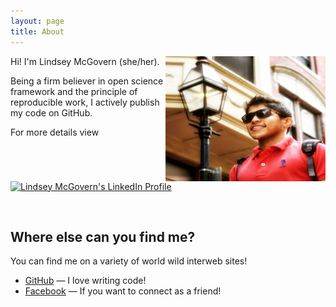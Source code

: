 ```yaml
---
layout: page
title: About
---
```


<img class="about-me-image" src="/images/about.jpg" width="256" height="200" align="right">

Hi! I'm Lindsey McGovern (she/her).

Being a firm believer in open science framework and the principle of reproducible work, I actively publish my code on GitHub.

For more details view <a href="https://www.linkedin.com/in/lindseymcgovern/"><img src="https://static.licdn.com/scds/common/u/img/webpromo/btn_myprofile_160x33.png" style="border: none;" width="160" height="33" border="0" alt="Lindsey McGovern's LinkedIn Profile"></a>

<br/>

## Where else can you find me?

You can find me on a variety of world wild interweb sites!

- [GitHub](https://github.com/lindsey6214) — I love writing code!
- [Facebook](https://www.facebook.com/lindsey.mcgovern.18/) — If you want to connect as a friend!
